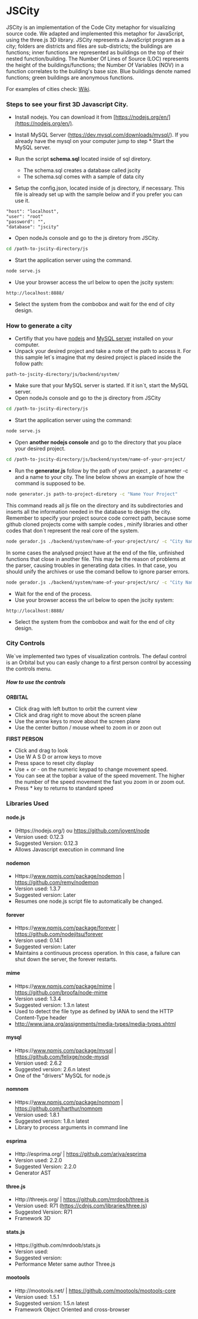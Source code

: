 # JSCity
   JSCity is an implementation of the Code City metaphor for visualizing source code. We adapted and implemented this metaphor for JavaScript, using the three.js 3D library.
   JSCity represents a JavaScript program as a city; folders are districts and files are sub-districts; the buildings are functions; inner functions are represented as buildings on the top of their nested function/building.
   The Number Of Lines of Source (LOC) represents the height of the buildings/functions; the Number Of Variables (NOV) in a function correlates to the building's base size. Blue buildings denote named functions; green buildings are anonymous functions.
   
   For examples of cities check: [Wiki](https://github.com/ASERG-UFMG/JSCity/wiki/JSCITY).
   
### Steps to see your first 3D Javascript City.
* Install nodejs. You can download it from [https://nodejs.org/en/](https://nodejs.org/en/).
* Install MySQL Server (https://dev.mysql.com/downloads/mysql/).  If you already have the mysql on your computer jump to step * Start the MySQL server.
* Run the script **schema.sql** located inside of sql diretory.
   - The schema.sql creates a database called jscity
   - The schema.sql comes with a sample of data city

* Setup the config.json, located inside of js directory, if necessary. This file is already set up with the sample below and if you prefer you can use it.
```
"host": "localhost",
"user": "root"
"password": "",
"database": "jscity"
```
* Open nodeJs console and go to the js diretory from JSCity.
```sh
cd /path-to-jscity-directory/js
```
* Start the application server using the command.
```sh
node serve.js
```
* Use your browser access the url below to open the jscity system:
```
http://localhost:8888/
```
* Select the system from the combobox and wait for the end of city design.

### How to generate a city

* Certifiy that you have [nodejs](https://nodejs.org/en/) and [MySQL server](https://dev.mysql.com/downloads/mysql/) installed on your computer.
* Unpack your desired project and take a note of the path to access it. For this sample let`s imagine that my desired project is placed  inside the follow path:
```
path-to-jscity-directory/js/backend/system/
```
* Make sure that your MySQL server is started.  If it isn`t, start the MySQL server.
* Open nodeJs console and go to the js directory from JSCity
```sh
cd /path-to-jscity-directory/js
``` 
* Start the application server using the command:
```sh
node serve.js
```
* Open **another nodejs console** and go to the directory that you place your desired project.
```sh
cd /path-to-jscity-directory/js/backend/system/name-of-your-project/
```
* Run the **generator.js** follow by the path of your project , a parameter -c and a name to your city. The  line below shows an example of how the command is supposed to be.
```sh
node generator.js path-to-project-diretory -c "Name Your Project"
```
This command reads all js file on the directory and its subdirectories and inserts  all the information   needed in the database to design the city. Remember to specify your project source code correct path, because some github cloned projects come with sample codes , minify libraries and other codes that don`t represent the real core of the system.
```sh
node gerador.js ./backend/system/name-of-your-project/src/ -c "City Name"
```
In some cases the analysed project have at the end of the file, unfinished functions that close in another file. This may be the reason of problems at the parser, causing troubles in generating data cities. In that case, you should unify the archives or use the comand bellow to ignore parser errors.
```sh
node gerador.js ./backend/system/name-of-your-project/src/ -c "City Name"
```
* Wait for the end of the process.
* Use your browser access the url below to open the jscity system:
```
http://localhost:8888/
```
* Select the system from the combobox and wait for the end of city design.

### City Controls

We`ve implemented two types of visualization controls. The defaul control is an Orbital but you can easly change to a first person control by accessing the controls menu.

##### How to use the controls

**ORBITAL**
- Click drag with left button to orbit the current view
- Click and drag right to move about the screen plane
- Use the arrow keys to move about the screen plane
- Use the center button / mouse wheel to zoom in or zoon out

**FIRST PERSON**
- Click and drag to look
- Use W A S D or arrow keys to move
- Press space to reset city display
- Use + or - on the numeric keypad to change movement speed.
- You can see at the topbar a value of the speed movement.  The higher the number of the speed movement the fast you zoom in or zoom out.
- Press * key to returns to standard speed


### Libraries Used

#### node.js
- (Https://nodejs.org/)  ou  https://github.com/joyent/node
- Version used: 0.12.3
- Suggested Version: 0.12.3
- Allows Javascript execution in command line

#### nodemon
- Https://www.npmjs.com/package/nodemon | https://github.com/remy/nodemon
- Version used: 1.3.7
- Suggested version: Later
- Resumes one node.js script file to automatically be changed.

#### forever
- Https://www.npmjs.com/package/forever | https://github.com/nodejitsu/forever
- Version used: 0.14.1
- Suggested version: Later
- Maintains a continuous process operation. In this case, a failure can shut down the server, the forever restarts.

#### mime
- Https://www.npmjs.com/package/mime | https://github.com/broofa/node-mime
- Version used: 1.3.4
- Suggested version: 1.3.n latest
- Used to detect the file type as defined by IANA to send the HTTP Content-Type header
- http://www.iana.org/assignments/media-types/media-types.xhtml

#### mysql
- Https://www.npmjs.com/package/mysql | https://github.com/felixge/node-mysql
- Version used: 2.6.2
- Suggested version: 2.6.n latest
- One of the "drivers" MySQL for node.js

#### nomnom
- Https://www.npmjs.com/package/nomnom | https://github.com/harthur/nomnom
- Version used: 1.8.1
- Suggested version: 1.8.n latest
- Library to process arguments in command line

#### esprima
- Http://esprima.org/ | https://github.com/ariya/esprima
- Version used: 2.2.0
- Suggested Version: 2.2.0
- Generator AST

#### three.js
- Http://threejs.org/ | https://github.com/mrdoob/three.js
- Version used: R71 (https://cdnjs.com/libraries/three.js)
- Suggested Version: R71
- Framework 3D

#### stats.js
- Https://github.com/mrdoob/stats.js
- Version used:
- Suggested version:
- Performance Meter same author Three.js

#### mootools
- Http://mootools.net/ | https://github.com/mootools/mootools-core
- Version used: 1.5.1
- Suggested version: 1.5.n latest
- Framework Object Oriented and cross-browser
